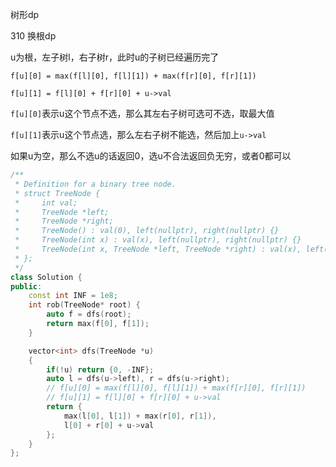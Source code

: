 树形dp

310 换根dp

u为根，左子树l，右子树r，此时u的子树已经遍历完了

`f[u][0] = max(f[l][0], f[l][1]) + max(f[r][0], f[r][1])`

`f[u][1] = f[l][0] + f[r][0] + u->val`

`f[u][0]`表示u这个节点不选，那么其左右子树可选可不选，取最大值

`f[u][1]`表示u这个节点选，那么左右子树不能选，然后加上`u->val`

如果u为空，那么不选u的话返回0，选u不合法返回负无穷，或者0都可以

```c++
/**
 * Definition for a binary tree node.
 * struct TreeNode {
 *     int val;
 *     TreeNode *left;
 *     TreeNode *right;
 *     TreeNode() : val(0), left(nullptr), right(nullptr) {}
 *     TreeNode(int x) : val(x), left(nullptr), right(nullptr) {}
 *     TreeNode(int x, TreeNode *left, TreeNode *right) : val(x), left(left), right(right) {}
 * };
 */
class Solution {
public:
    const int INF = 1e8;
    int rob(TreeNode* root) {
        auto f = dfs(root);
        return max(f[0], f[1]);
    }

    vector<int> dfs(TreeNode *u)
    {
        if(!u) return {0, -INF};
        auto l = dfs(u->left), r = dfs(u->right);
        // f[u][0] = max(f[l][0], f[l][1]) + max(f[r][0], f[r][1])
        // f[u][1] = f[l][0] + f[r][0] + u->val
        return {
            max(l[0], l[1]) + max(r[0], r[1]),
            l[0] + r[0] + u->val
        };
    }
};
```

